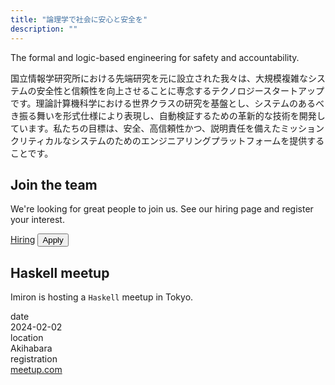 ```yaml
---
title: "論理学で社会に安心と安全を"
description: ""
---
```


<div class="slogan">
The formal and logic-based engineering for safety and accountability.
</div>

<p class="pitch">
国立情報学研究所における先端研究を元に設立された我々は、大規模複雑なシステムの安全性と信頼性を向上させることに専念するテクノロジースタートアップです。理論計算機科学における世界クラスの研究を基盤とし、システムのあるべき振る舞いを形式仕様により表現し、自動検証するための革新的な技術を開発しています。私たちの目標は、安全、高信頼性かつ、説明責任を備えたミッションクリティカルなシステムのためのエンジニアリングプラットフォームを提供することです。

</p>

<div class="highlights">

  <div class="highlight">
    <h2>Join the team</h2>
    <p>We're looking for great people to join us. See our hiring page and register your interest.</p>
    <div class="highlight-actions">
      <a class="button" href="career">Hiring</a>
      <button class="button">Apply</button>
    </div>
  </div>
  
  <div class="highlight">
    <h2>Haskell meetup</h2>
    <p>Imiron is hosting a <code>Haskell</code> meetup in Tokyo.</p>
    <div class="fields">
      <div class="field field-small">
        <div class="field-name">date</div>
        <div class="field-item">2024-02-02</div>
      </div>
      <div class="field field-small">
        <div class="field-name">location</div>
        <div class="field-item">Akihabara</div>
      </div>
      <div class="field field-small">
        <div class="field-name">registration</div>
        <div class="field-item"><a href="todo.com">meetup.com</a></div>
      </div>
    </div>
  </div>
  
</div>

